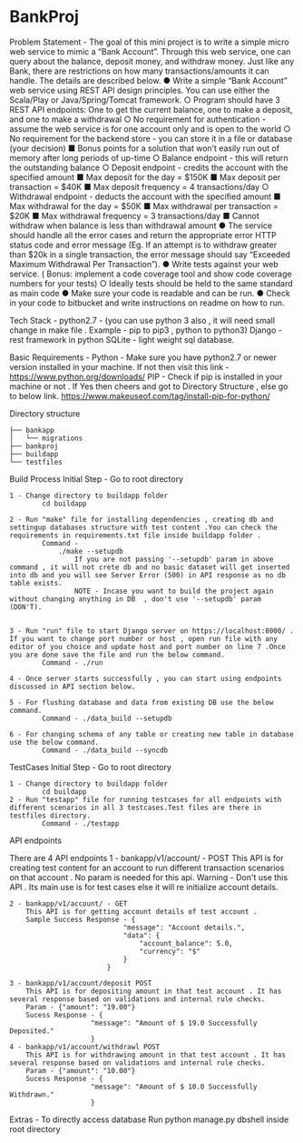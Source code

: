 # BankProj
Problem Statement - 
	The goal of this mini project is to write a simple micro web service to mimic a “Bank Account”. Through this web service, one can query about the balance, deposit money, and withdraw money. Just like any Bank, there are restrictions on how many transactions/amounts it can handle. The details are described below.
	● Write a simple “Bank Account” web service using REST API design principles. You can use either the Scala/Play or Java/Spring/Tomcat framework.
	○ Program should have 3 REST API endpoints: One to get the current balance, one to make a deposit, and one to make a withdrawal
	○ No requirement for authentication - assume the web service is for one account only and is open to the world
	○ No requirement for the backend store - you can store it in a file or database (your decision)
	■ Bonus points for a solution that won’t easily run out of memory after long periods of up-time
	○ Balance endpoint - this will return the outstanding balance
	○ Deposit endpoint - credits the account with the specified amount
	■ Max deposit for the day = $150K
	■ Max deposit per transaction = $40K
	■ Max deposit frequency = 4 transactions/day
	○ Withdrawal endpoint - deducts the account with the specified amount
	■ Max withdrawal for the day = $50K
	■ Max withdrawal per transaction = $20K
	■ Max withdrawal frequency = 3 transactions/day
	■ Cannot withdraw when balance is less than withdrawal amount
	● The service should handle all the error cases and return the appropriate error HTTP
	status code and error message (Eg. If an attempt is to withdraw greater than $20k in a single transaction, the error message should say “Exceeded Maximum Withdrawal Per Transaction”).
	● Write tests against your web service. ( Bonus:  implement a code coverage tool and show code coverage numbers for your tests)
	○ Ideally tests should be held to the same standard as main code
	● Make sure your code is readable and can be run.
	● Check in your code to bitbucket and write instructions on readme on how to run.

Tech Stack - 
	python2.7 - (you can use python 3 also , it will need small change in make file . Example - pip to pip3 , python to python3)
	Django - rest framework in python
	SQLite - light weight sql database.
	
Basic Requirements - 
	Python - Make sure you have python2.7 or newer version installed in your machine.
		If not then visit this link - https://www.python.org/downloads/
	PIP - Check if pip is installed in your machine or not . If Yes then cheers and got to Directory Structure , else go to below link.
		https://www.makeuseof.com/tag/install-pip-for-python/
		
Directory structure

	├── bankapp
	│   └── migrations
	├── bankproj
	├── buildapp
	└── testfiles

Build Process
	Initial Step - Go to root directory

	1 - Change directory to buildapp folder
			cd buildapp

	2 - Run "make" file for installing dependencies , creating db and settingup databases structure with test content .You can check the requirements in requirements.txt file inside buildapp folder . 
			Command - 
				./make --setupdb
					If you are not passing '--setupdb' param in above command , it will not crete db and no basic dataset will get inserted into db and you will see Server Error (500) in API response as no db table exists.
					NOTE - Incase you want to build the project again without changing anything in DB  , don't use '--setupdb' param (DON'T).


	3 - Run "run" file to start Django server on https://localhost:8000/ . If you want to change port number or host , open run file with any editor of you choice and update host and port number on line 7 .Once you are done save the file and run the below command.
			Command - ./run

	4 - Once server starts successfully , you can start using endpoints discussed in API section below.

	5 - For flushing database and data from existing DB use the below command.
			Command - ./data_build --setupdb

	6 - For changing schema of any table or creating new table in database use the below command.
			Command - ./data_build --syncdb

TestCases
	Initial Step - Go to root directory

	1 - Change directory to buildapp folder
			cd buildapp
	2 - Run "testapp" file for running testcases for all endpoints with different scenarios in all 3 testcases.Test files are there in testfiles directory.
			Command - ./testapp


API endpoints 

There are 4 API endpoints
	1 - bankapp/v1/account/ - POST
		This API is for creating test content for an account to run different transaction scenarios on that account . No param is needed for this api.
		Warning - Don't use this API . Its main use is for test cases else it will re initialize account details.

	2 - bankapp/v1/account/ - GET
		This API is for getting account details of test account .
		Sample Success Response - {
								"message": "Account details.",
								"data": {
									"account_balance": 5.0,
									"currency": "$"
								}
							}
							
	3 - bankapp/v1/account/deposit POST
		This API is for depositing amount in that test account . It has several response based on validations and internal rule checks.
		Param - {"amount": "19.00"}
		Sucess Response - {
						"message": "Amount of $ 19.0 Successfully Deposited."
						}
	4 - bankapp/v1/account/withdrawl POST
		This API is for withdrawing amount in that test account . It has several response based on validations and internal rule checks.
		Param - {"amount": "10.00"}
		Sucess Response - {
						"message": "Amount of $ 10.0 Successfully Withdrawn."
						}


Extras - 
	To directly access database 
		Run python manage.py dbshell inside root directory
		